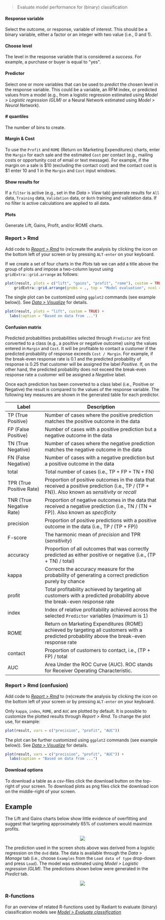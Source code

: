 > Evaluate model performance for (binary) classification

#### Response variable

Select the outcome, or response, variable of interest. This should be a binary variable, either a factor or an integer with two value (i.e., 0 and 1).

#### Choose level

The level in the response variable that is considered a _success_. For example, a purchase or buyer is equal to "yes".

#### Predictor

Select one or more variables that can be used to _predict_ the chosen level in the response variable. This could be a variable, an RFM index, or predicted values from a model (e.g., from a logistic regression estimated using _Model > Logistic regression (GLM)_ or a Neural Network estimated using _Model > Neural Network_).

#### # quantiles

The number of bins to create.

#### Margin & Cost

To use the `Profit` and `ROME` (Return on Marketing Expenditures) charts, enter the `Margin` for each sale and the estimated `Cost` per contact (e.g., mailing costs or opportunity cost of email or text message). For example, if the margin on a sale is \$10 (excluding the contact cost) and the contact cost is \$1 enter 10 and 1 in the `Margin` and `Cost` input windows.

#### Show results for

If a `filter` is active (e.g., set in the _Data > View_ tab) generate results for `All` data, `Training` data, `Validation` data, or `Both` training and validation data. If no filter is active calculations are applied to all data.

#### Plots

Generate Lift, Gains, Profit, and/or ROME charts. 

### Report > Rmd

Add code to <a href="https://radiant-rstats.github.io/docs/data/report.html" target="_blank">_Report > Rmd_</a> to (re)create the analysis by clicking the <i title="report results" class="fa fa-edit"></i> icon on the bottom left of your screen or by pressing `ALT-enter` on your keyboard. 

If we create a set of four charts in the _Plots_ tab we can add a title above the group of plots and impose a two-column layout using `gridExtra::grid.arrange` as follows:

```r
plot(result, plots = c("lift", "gains", "profit", "rome"), custom = TRUE) %>%
	gridExtra::grid.arrange(grobs = ., top = "Model evaluation", ncol = 2)
```

The single plot can be customized using `ggplot2` commands (see example below)). See <a href="https://radiant-rstats.github.io/docs/data/visualize.html" target="_blank">_Data > Visualize_</a> for details.

```r
plot(result, plots = "lift", custom = TRUE) +
  labs(caption = "Based on data from ...")
```

#### Confusion matrix

Predicted probabilities probabilities selected through `Predictor` are first converted to a class (e.g., a positive or negative outcome) using the values entered in `Margin` and `Cost`. It will be profitable to contact a customer if the predicted probability of response exceeds `Cost / Margin`. For example, if the break-even response rate is 0.1 and the predicted probability of response is 0.25 that customer will be assigned the label _Positive_. If, on the other hand, the predicted probability does not exceed the break-even response rate a customer will be assigned a _Negative_ label.

Once each prediction has been converted to a class label (i.e., Positive or Negative) the result is compared to the values of the response variable. The following key measures are shown in the generated table for each predictor.

Label                    | Description
------------------------ | ------------------------------------------------------------------
TP (True Positive)       | Number of cases where the positive prediction matches the positive outcome in the data
FP (False Positive)      | Number of cases with a positive prediction but a negative outcome in the data
TN (True Negative)       | Number of cases where the negative prediction matches the negative outcome in the data
FN (False Negative)      | Number of cases with a negative prediction but a positive outcome in the data
total                    | Total number of cases (i.e., TP + FP + TN + FN)
TPR (True Positive Rate) | Proportion of positive outcomes in the data that received a positive prediction (i.e., TP / (TP + FN)). Also known as _sensitivity_ or _recall_
TNR (True Negative Rate) | Proportion of negative outcomes in the data that received a negative prediction (i.e., TN / (TN + FP)). Also known as _specificity_
precision                | Proportion of positive predictions with a positive outcome in the data (i.e., TP / (TP + FP))
F-score                  | The harmonic mean of _precision_ and TPR (_sensitivity_)
accuracy                 | Proportion of all outcomes that was correctly predicted as either positive or negative (i.e., (TP + TN) / total)
kappa                    | Corrects the accuracy measure for the probability of generating a correct prediction purely by chance
profit                   | Total profitability achieved by targeting all customers with a predicted probability above the break-even response rate
index                    | Index of relative profitability achieved across the selected `Predictor` variables (maximum is 1)
ROME										 | Return on Marketing Expenditures (ROME) achieved by targeting all customers with a predicted probability above the break-even response rate
contact									 | Proportion of customers to contact, i.e., (TP + FP) / total
AUC										   | Area Under the ROC Curve (AUC). ROC stands for Receiver Operating Characteristic.

### Report > Rmd (confusion)

Add code to <a href="https://radiant-rstats.github.io/docs/data/report.html" target="_blank">_Report > Rmd_</a> to (re)create the analysis by clicking the <i title="report results" class="fa fa-edit"></i> icon on the bottom left of your screen or by pressing `ALT-enter` on your keyboard. 

Only `kappa`, `index`, `ROME`, and `AUC` are plotted by default. It is possible to customize the plotted results through _Report > Rmd_. To change the plot use, for example: 

```r
plot(result, vars = c("precision", "profit", "AUC"))
```

The plot can be further customized using `ggplot2` commands (see example below)). See <a href="https://radiant-rstats.github.io/docs/data/visualize.html" target="_blank">_Data > Visualize_</a> for details.

```r
plot(result, vars = c("precision", "profit", "AUC")) + 
  labs(caption = "Based on data from ...")
```

#### Download options

To download a table as a csv-files click the download button on the top-right of your screen. To download plots as png files click the download icon on the middle-right of your screen.

## Example

The Lift and Gains charts below show little evidence of overfitting and suggest that targeting approximately 65% of customers would maximize profits.

<p align="center"><img src="figures_model/evalbin_lift_gains.png"></p>

<!-- This insight is confirmed by looking at the confusion matrix. The True Positive Rate in the training and validation sample are 94.0% and 93.4% respectively.

<p align="center"><img src="figures_model/evalbin_confusion.png"></p>
-->

The prediction used in the screen shots above was derived from a logistic regression on the `dvd` data. The data is available through the _Data > Manage_ tab (i.e., choose `Examples` from the `Load data of type` drop-down and press `Load`). The model was estimated using _Model > Logistic regression (GLM)_. The predictions shown below were generated in the _Predict_ tab.

<p align="center"><img src="figures_model/evalbin_logistic.png"></p>

### R-functions

For an overview of related R-functions used by Radiant to evaluate (binary) classification models see <a href = "https://radiant-rstats.github.io/radiant.model/reference/index.html#section-model-evaluate-classification" target="_blank">_Model > Evaluate classification_</a>

